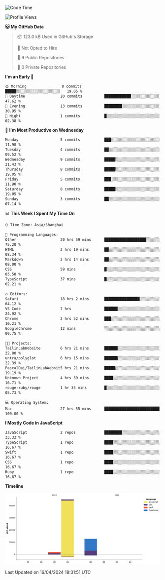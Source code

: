 <!--
**PascalDai/PascalDai** is a ✨ _special_ ✨ repository because its `README.md` (this file) appears on your GitHub profile.

Here are some ideas to get you started:

- 🔭 I’m currently working on ...
- 🌱 I’m currently learning ...
- 👯 I’m looking to collaborate on ...
- 🤔 I’m looking for help with ...
- 💬 Ask me about ...
- 📫 How to reach me: ...
- 😄 Pronouns: ...
- ⚡ Fun fact: ...
-->

<!--START_SECTION:waka-->
![Code Time](http://img.shields.io/badge/Code%20Time-351%20hrs%2050%20mins-blue)

![Profile Views](http://img.shields.io/badge/Profile%20Views-1-blue)

**🐱 My GitHub Data** 

> 📦 123.0 kB Used in GitHub's Storage 
 > 
> 🚫 Not Opted to Hire
 > 
> 📜 9 Public Repositories 
 > 
> 🔑 0 Private Repositories 
 > 
**I'm an Early 🐤** 

```text
🌞 Morning                8 commits           █████░░░░░░░░░░░░░░░░░░░░   19.05 % 
🌆 Daytime                20 commits          ████████████░░░░░░░░░░░░░   47.62 % 
🌃 Evening                13 commits          ████████░░░░░░░░░░░░░░░░░   30.95 % 
🌙 Night                  1 commits           █░░░░░░░░░░░░░░░░░░░░░░░░   02.38 % 
```
📅 **I'm Most Productive on Wednesday** 

```text
Monday                   5 commits           ███░░░░░░░░░░░░░░░░░░░░░░   11.90 % 
Tuesday                  4 commits           ██░░░░░░░░░░░░░░░░░░░░░░░   09.52 % 
Wednesday                9 commits           █████░░░░░░░░░░░░░░░░░░░░   21.43 % 
Thursday                 8 commits           █████░░░░░░░░░░░░░░░░░░░░   19.05 % 
Friday                   5 commits           ███░░░░░░░░░░░░░░░░░░░░░░   11.90 % 
Saturday                 8 commits           █████░░░░░░░░░░░░░░░░░░░░   19.05 % 
Sunday                   3 commits           ██░░░░░░░░░░░░░░░░░░░░░░░   07.14 % 
```


📊 **This Week I Spent My Time On** 

```text
🕑︎ Time Zone: Asia/Shanghai

💬 Programming Languages: 
Other                    20 hrs 59 mins      ███████████████████░░░░░░   75.20 % 
HTML                     2 hrs 19 mins       ██░░░░░░░░░░░░░░░░░░░░░░░   08.34 % 
Markdown                 2 hrs 14 mins       ██░░░░░░░░░░░░░░░░░░░░░░░   08.00 % 
CSS                      59 mins             █░░░░░░░░░░░░░░░░░░░░░░░░   03.58 % 
TypeScript               37 mins             █░░░░░░░░░░░░░░░░░░░░░░░░   02.21 % 

🔥 Editors: 
Safari                   18 hrs 2 mins       ████████████████░░░░░░░░░   64.12 % 
VS Code                  7 hrs               ██████░░░░░░░░░░░░░░░░░░░   24.92 % 
Chrome                   2 hrs 52 mins       ███░░░░░░░░░░░░░░░░░░░░░░   10.21 % 
GoogleChrome             12 mins             ░░░░░░░░░░░░░░░░░░░░░░░░░   00.75 % 

🐱‍💻 Projects: 
TailinLabWebsite         6 hrs 21 mins       ██████░░░░░░░░░░░░░░░░░░░   22.80 % 
untra/polyglot           6 hrs 15 mins       ██████░░░░░░░░░░░░░░░░░░░   22.39 % 
PascalDai/TailinLabWebsit5 hrs 21 mins       █████░░░░░░░░░░░░░░░░░░░░   19.19 % 
Unknown Project          4 hrs 39 mins       ████░░░░░░░░░░░░░░░░░░░░░   16.71 % 
rouge-ruby/rouge         1 hr 35 mins        █░░░░░░░░░░░░░░░░░░░░░░░░   05.73 % 

💻 Operating System: 
Mac                      27 hrs 55 mins      █████████████████████████   100.00 % 
```

**I Mostly Code in JavaScript** 

```text
JavaScript               2 repos             ████████░░░░░░░░░░░░░░░░░   33.33 % 
TypeScript               1 repo              ████░░░░░░░░░░░░░░░░░░░░░   16.67 % 
Swift                    1 repo              ████░░░░░░░░░░░░░░░░░░░░░   16.67 % 
CSS                      1 repo              ████░░░░░░░░░░░░░░░░░░░░░   16.67 % 
Ruby                     1 repo              ████░░░░░░░░░░░░░░░░░░░░░   16.67 % 
```



**Timeline**

![Lines of Code chart](https://raw.githubusercontent.com/PascalDai/PascalDai/main/assets/bar_graph.png)


 Last Updated on 16/04/2024 18:31:51 UTC
<!--END_SECTION:waka-->
